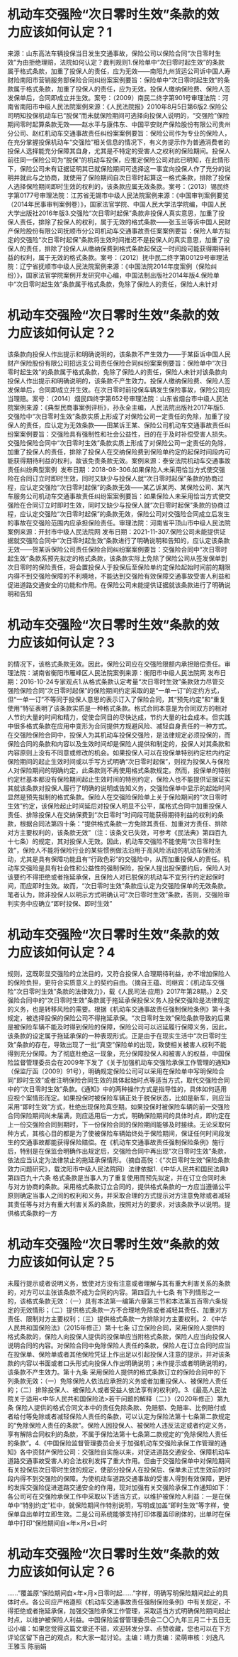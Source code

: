 # 机动车交强险“次日零时生效”条款的效力应该如何认定？1

来源：山东高法车辆投保当日发生交通事故，保险公司以保险合同“次日零时生效”为由拒绝理赔，法院如何认定？裁判规则1.保险单中“次日零时起生效”的条款属于格式条款，加重了投保人的责任，应为无效——南阳九州货运公司诉中国人寿财险南阳市营销服务部保险合同纠纷案案例要旨：保险单中“次日零时起生效”的条款属于格式条款，加重了投保人的责任，应为无效。投保人缴纳保险费、保险人签发保单后，合同即成立并生效。案号：（2009）南民二终字第901号审理法院：河南省南阳市中级人民法院案例来源：《人民法院报》2010年8月5日第6版2.保险公司明知投保机动车已“脱保”而未就保险期间可选择向投保人说明的，“交强险”保险期间零时起算条款无效——赵水平与康伟东、中国平安财产保险股份有限公司贵州分公司、赵红机动车交通事故责任纠纷案案例要旨：保险公司作为专业的保险人，在充分掌握投保机动车“交强险”相关信息的情况下，有义务提示作为普通消费者的投保人选择能充分保障其自身，尤其是不特定的受害人之权利的保险期间。投保人前往同一保险公司为“脱保”的机动车投保，应推定保险公司对此已明知，在此情形下，保险公司未有证据证明其已就保险期间可选择这一事宜向投保人作了充分的说明并就此与之协商，就使用了保险期间自次日零时起算这一格式条款，排除了投保人选择保险期间即时生效的权利的，该条款应属无效条款。案号：（2013）锡民终字第0177号审理法院：江苏省无锡市中级人民法院案例来源：《中国审判案例要览（2014年民事审判案例卷）》，国家法官学院、中国人民大学法学院编，中国人民大学出版社2016年版3.交强险“次日零时起保”条款非投保人真实意思，加重了投保人责任，排除了投保人的权利，属于无效的格式条款——张玉兰等诉中国人民财产保险股份有限公司抚顺市分公司机动车交通事故责任案案例要旨：保险人单方拟定的交强险“次日零时起保”条款将生效时间推迟不是投保人的真实意思，加重了投保人的责任，排除了投保人从缴纳保费到格式条款起保这一时间段可能获得期待利益的权利，属于无效的格式条款。案号：（2012）抚中民二终字第00129号审理法院：辽宁省抚顺市中级人民法院案例来源：《中国法院2014年度案例（保险纠纷）》，国家法官学院案例开发研究中心编，中国法制出版社2014年版4.保险单中“次日零时起生效”条款属于格式条款，免除了保险人的责任，保险人未针对

# 机动车交强险“次日零时生效”条款的效力应该如何认定？2

该条款向投保人作出提示和明确说明的，该条款不产生效力——于某臣诉中国人民财产保险股份有限公司招远支公司责任保险合同纠纷案案例要旨：保险单中“次日零时起生效”的条款属于格式条款，免除了保险人的责任，保险人未针对该条款向投保人作出提示和明确说明的，该条款不产生效力。投保人缴纳保险费、保险人签发保单后，合同即成立并生效。在次日零时前投保车辆发生保险事故，保险公司应当理赔。案号：（2014）烟民四终字第652号审理法院：山东省烟台市中级人民法院案例来源：《典型民商事案例评析》，孙永全主编，人民法院出版社2017年版5.交强险中“次日零时生效”条款实质上形成了对保险公司一定责任的免除，加重了投保人的责任，应认定为无效条款——田某诉王某、保险公司机动车交通事故责任纠纷案案例要旨：交强险具有强制性和社会公益性，目的在于及时补偿受害人损失。交强险保险合同中“次日零时生效”条款实质上形成了对保险公司一定责任的免除，加重了投保人的责任，排除了投保人在交纳保险费到保险单约定的起保时间段内可能获得期待利益的权利，故该免责条款无效。案例来源：泰安法院机动车交通事故责任纠纷典型案例  发布日期：2018-08-306.如果保险人未采用恰当方式使交强险在合同订立时即时生效，同时又缺少与投保人就“次日零时起保”条款的协商过程，应认定交强险“次日零时起保”的条款无效——某乙诉某丙、某保险公司、某汽车服务公司机动车交通事故责任纠纷案案例要旨：如果保险人未采用恰当方式使交强险在合同订立时即时生效，同时又缺少与投保人就“次日零时起保”条款的协商过程，应认定交强险“次日零时起保”的条款无效，保险公司对交强险合同成立后发生的事故在交强险范围内应承担保险责任。审理法院：河南省平顶山市中级人民法院案例来源：开封市中级人民法院网 发布日期：2021-11-307.保险公司未能提供证据就交强险合同中“次日零时起生效”条款进行了明确说明和告知的，应认定该条款无效——贺某诉保险公司责任保险合同纠纷案案例要旨：交强险合同中“次日零时起生效”条款系预先拟定的格式条款，该条款实际上免除了保险公司从签发保单到次日零时的保险责任，将会置投保人于投保后至保险单约定保险起始时间前的期限内得不到交强险保障的不利境地，不能达到交强险有效保障交通事故受害人利益和促进道路交通安全的功能和作用。在保险公司未能提供证据就该条款进行了明确说明和告知

# 机动车交强险“次日零时生效”条款的效力应该如何认定？3

的情况下，该格式条款无效。因此，保险公司应在交强险限额内承担赔偿责任。审理法院：湖南省衡阳市雁峰区人民法院案例来源：衡阳市中级人民法院网 发布日期：2016-10-24专家观点1.从格式条款认定考量“次日零时生效”条款效力尽管交强险保险合同“次日零时起保”的保险期间约定采取的是“一单一订”的定约方式，但“一单一订”不等同于投保人意思的表示订入了保险合同，其“预先约定”和“重复使用”特征表明了该条款实质是一种格式条款。格式合同本意是为合同双方的相对人节约大量的时间和精力，促使合同目的尽快达成，节约大量的社会成本。但实践中很多格式条款在应用中变形为合同提供方规避风险、减轻自身责任的一种方式。在交强险保险合同中，投保人为其机动车投保交强险，是法律规定必须投保的，而保险合同的条款和内容以及生效时间却是保险人提供和制定的，投保人对其条款和内容原则上没有不同意或修改的机会。如果投保人可以在投保单特别约定栏内约定保险期间的起止生效时间或以手写方式明确“次日零时起保”，则视为投保人与保险人对保险期间的明确约定，此条款则不再使用格式条款规定。然而，投保单的特别约定栏基本都没有保险期间起止生效时间的特别约定，保险人也不能提供证据证实其就该条款对投保人履行了明确的说明或告知义务，交强险保单中显示的起始时间显然是预先拟制的格式条款。保险人在交强险保险单上关于保险期间的“次日零时生效”约定，该保险起止时间延后对投保人明显不公平，属格式合同中加重投保人责任、排除投保人在交纳保费到“次日零时”时间段可能获得期待利益的权利的条款，根据合同法第四十条：“提供格式条款一方免除其责任、加重对方责任、排除对方主要权利的，该条款无效”（注：该条文已失效，可参考《民法典》第四百九十七条）的规定，其对投保人无效。因此，机动车交强险不能使用“次日零时生效”，保险人不能将保险行业的某些惯例做法沿用于高风险活动的机动车保险活动，尤其是具有保障功能且有“行政色彩”的交强险中，从而加重投保人的责任。机动车交强险是具有社会性和公益性的强制保险，投保人提出投保要约后，保险人对该要约不得拒绝或者拖延承保，且保险人对已脱保的机动车不宜另行约定起保时间，而应即时生效。故而，“次日零时生效”条款应认定为交强险保单的无效条款。笔者认为，除非投保人以明示方式明确认可“次日零时生效”条款，否则，交强险审判实务中应确立“即时投保、即时生效”

# 机动车交强险“次日零时生效”条款的效力应该如何认定？4

规则，这既彰显交强险的立法目的，又符合投保人合理期待利益，亦不增加保险人的保险负担，更符合实质意义上的契约自由。（摘自王蕴、司继宾：《机动车交强险“次日零时生效”条款的法律效力》，载《人民司法·应用》2017年第28期。）2.交强险合同中的“次日零时生效”条款属于拖延承保投保义务人投保交强险是法律规定的义务，也是转移风险的需要。根据《机动车交通事故责任强制保险条例》第十条规定，被选择投保的保险公司不得拖延承保。“次日零时生效”保险条款导致的后果是被保险车辆不能及时得到保险的保障，保险公司可以迟延履行保障义务，因此，该条款的设定属于拖延承保的一种表现形式。正是由于在现实生活中“次日零时生效”条款的存在，导致出现了一批“真空”保险单的出现，致使相关被害人权利不能得到充分保障。为了彻底杜绝这一现象，充分保障投保人和被害人的权益，中国保险监督管理委员会在2009年下发了《关于加强机动车交强险承保工作管理的通知》（保监厅函〔2009〕91号），明确规定保险公司可以采用在保险单中写明保险合同“即时生效”或者注明保险合同生效的具体起始时点等适当方式，取代交强险合同中的“次日零时生效”条款。《通知》中的两种操作方式是指导性的，具体如何适用应视个案情形而定。如果投保时被保险车辆正处于脱保状态，比如是新车，则应当采用“即时生效”方式，杜绝出现保险真空期。如果投保时被保险车辆的前一交强险合同保险期间尚未届满，则应适用后一方式，明确保险期间的具体时点，即约定在上一份交强险合同到期时，下一份保险合同的保险期间能够及时接续。无论采取何种方式，其核心目的都是为了使被保险车辆始终处于保险期间，保证任何时间段发生的交通事故都能获得保险赔偿。在《机动车交通事故责任强制保险条例》施行后，特别是在保监会明确作出规定后，交强险合同中再出现“次日零时生效”条款，依法应当认定为法律禁止的拖延承保情形。（摘自高悦：《“次日零时生效”保险条款效力问题研究》，载沈阳市中级人民法院网）法律依据1.《中华人民共和国民法典》第四百九十六条 格式条款是当事人为了重复使用而预先拟定，并在订立合同时未与对方协商的条款。采用格式条款订立合同的，提供格式条款的一方应当遵循公平原则确定当事人之间的权利和义务，并采取合理的方式提示对方注意免除或者减轻其责任等与对方有重大利害关系的条款，按照对方的要求，对该条款予以说明。提供格式条款的一方

# 机动车交强险“次日零时生效”条款的效力应该如何认定？5

未履行提示或者说明义务，致使对方没有注意或者理解与其有重大利害关系的条款的，对方可以主张该条款不成为合同的内容。第四百九十七条 有下列情形之一的，该格式条款无效：（一）具有本法第一编第六章第三节和本法第五百零六条规定的无效情形；（二）提供格式条款一方不合理地免除或者减轻其责任、加重对方责任、限制对方主要权利；（三）提供格式条款一方排除对方主要权利。2.《中华人民共和国保险法》（2015年修正）第十七条 订立保险合同，采用保险人提供的格式条款的，保险人向投保人提供的投保单应当附格式条款，保险人应当向投保人说明合同的内容。对保险合同中免除保险人责任的条款，保险人在订立合同时应当在投保单、保险单或者其他保险凭证上作出足以引起投保人注意的提示，并对该条款的内容以书面或者口头形式向投保人作出明确说明；未作提示或者明确说明的，该条款不产生效力。第十九条 采用保险人提供的格式条款订立的保险合同中的下列条款无效：（一）免除保险人依法应承担的义务或者加重投保人、被保险人责任的；（二）排除投保人、被保险人或者受益人依法享有的权利的。3.《最高人民法院关于适用<中华人民共和国保险法>若干问题的解释（二）》（2020年修正）第九条 保险人提供的格式合同文本中的责任免除条款、免赔额、免赔率、比例赔付或者给付等免除或者减轻保险人责任的条款，可以认定为保险法第十七条第二款规定的“免除保险人责任的条款”。保险人因投保人、被保险人违反法定或者约定义务，享有解除合同权利的条款，不属于保险法第十七条第二款规定的“免除保险人责任的条款”。4.《中国保险监督管理委员会关于加强机动车交强险承保工作管理的通知》各中资财产保险公司：交强险自实施以来，对促进道路交通安全、保障机动车道路交通事故受害人的合法权利发挥了重大作用。但由于交强险保单中对保险期间有关投保后次日零时生效的规定，使部分投保人在投保后、保单未正式生效前的时段内得不到交强险的保障。为使机动车道路交通事故的受害人得到有效保障，更好的发挥交强险促进道路交通安全的作用，现对加强有关交强险承保工作通知如下：各公司可在交强险承保工作中采取以下适当方式，以维护被保险人利益：一是在保单中“特别约定”栏中，就保险期间作特别说明，写明或加盖“即时生效”等字样，使保单自出单时立即生效。二是公司系统能够支持打印体覆盖印刷体的，出单时在保单中打印“保险期间自×年×月×日×时

# 机动车交强险“次日零时生效”条款的效力应该如何认定？6

……”覆盖原“保险期间自×年×月×日零时起……”字样，明确写明保险期间起止的具体时点。各公司应严格遵照《机动车交通事故责任强制保险条例》中有关规定，不得拒绝或者拖延承保，加强交强险承保工作管理，采取适当方式明确保险期间起止时点，以维护被保险人利益。中国保险监督管理委员会二〇〇九年三月二十五日无讼小编：如果您觉得这篇文章还不错，欢迎转发分享、点赞收藏，您也可以在下方评论区留下自己的观点，和大家一起讨论。主编：靖力责编：梁萌审核：刘逸凡 王雅玉 陈丽娟

